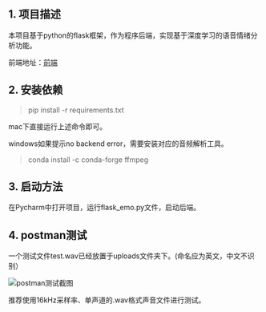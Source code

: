 ## 1. 项目描述

本项目基于python的flask框架，作为程序后端，实现基于深度学习的语音情绪分析功能。

前端地址：[前端](https://github.com/XLab-Tongji/sentimentAnalysisFrontend)

## 2. 安装依赖

> pip install -r requirements.txt

mac下直接运行上述命令即可。

windows如果提示no backend error，需要安装对应的音频解析工具。
> conda install -c conda-forge ffmpeg


## 3. 启动方法

在Pycharm中打开项目，运行flask_emo.py文件，启动后端。

## 4. postman测试
一个测试文件test.wav已经放置于uploads文件夹下。(命名应为英文，中文不识别）

![postman测试截图](doc/postman.jpg)

推荐使用16kHz采样率、单声道的.wav格式声音文件进行测试。




